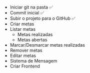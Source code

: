 - Iniciar git na pasta ✅
- Commit inicial ✅
- Subir o projeto para o GitHub ✅
- Criar metas
- Listar metas
    - Metas realizadas
    - Metas abertas
- Marcar/Desmarcar metas realizadas
- Remover metas
- Editar metas
- Sistema de Mensagem
- Criar Frontend